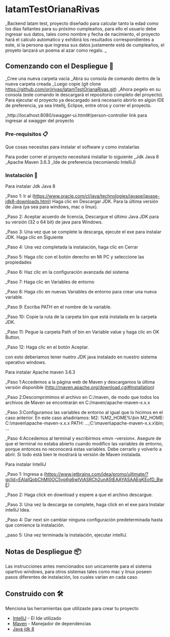 # latamTestOrianaRivas
_Backend latam test, proyecto diseñado para calcular tanto la edad como los días faltantes para su próximo cumpleaños, para ello el usuario debe ingresar sus datos, tales como nombre y fecha de nacimiento, el proyecto hará el calculo automatico y exhibirá los resultados correspondientes a este, si la persona que ingresa sus datos justamente está de cumpleaños, el proyeto lanzará un poema al azar como regalo. _

## Comenzando con el Despliegue 🚀

_Cree una nueva carpeta vacia 
_Abra su consola de comando dentro de la nueva carpeta creada 
_Luego copie (git clone https://github.com/oriirivas/latamTestOrianaRivas.git) 
_Ahora pegelo en su consola (este comando le descargará el repositorio completo del proyecto).
Para ejecutar el proyecto ya descargado será necesario abrirlo en algún IDE de preferencia, ya sea Intellij, Eclipse, entre otros y correr el proyecto.

_http://localhost:8080/swagger-ui.html#/person-controller link para ingresar al swagger del proyecto

### Pre-requisitos 📋

Que cosas necesitas para instalar el software y como instalarlas

Para poder correr el proyecto necesitará installar lo siguiente 
_Jdk Java 8
_Apache Maven 3.6.3
_Ide de preferencia (recomiendo IntelliJ)


### Instalación 🔧

Para instalar Jdk Java 8

_Paso 1: Ir al (https://www.oracle.com/cl/java/technologies/javase/javase-jdk8-downloads.html) Haga clic en Descargar JDK. Para la última versión de Java (ya sea para windows, mac o linux).

_Paso 2: Aceptar acuerdo de licencia, Descargue el último Java JDK para su versión (32 o 64 bit) de java para Windows.

_Paso 3: Una vez que se complete la descarga, ejecute el exe para instalar JDK. Haga clic en Siguiente

_Paso 4: Una vez completada la instalación, haga clic en Cerrar

_Paso 5: Haga clic con el botón derecho en Mi PC y seleccione las propiedades

_Paso 6: Haz clic en la configuración avanzada del sistema

_Paso 7: Haga clic en Variables de entorno

_Paso 8: Haga clic en nuevas Variables de entorno para crear una nueva variable.

_Paso 9: Escriba PATH en el nombre de la variable.

_Paso 10: Copie la ruta de la carpeta bin que está instalada en la carpeta JDK.

_Paso 11: Pegue la carpeta Path of bin en Variable value y haga clic en OK Button.

_Paso 12: Haga clic en el botón Aceptar.

con esto deberiamos tener nuetro JDK java instalado en nuestro sistema operativo windows.



Para instalar Apache maven 3.6.3

_Paso 1:Accedemos a la página web de Maven y descargamos la última versión disponible (http://maven.apache.org/download.cgi#Installation)

_Paso 2:Descomprimimos el archivo en C:/maven, de modo que todos los archivos de Maven se encontrarán en C:/maven/apache-maven-x.x.x

_Paso 3:Configuramos las variables de entorno al igual que lo hicimos en el caso anterior. En este caso añadiríamos:
M2: %M2_HOME%\bin
M2_HOME: C:\maven\apache-maven-x.x.x
PATH: …;C:\maven\apache-maven-x.x.x\bin; …

_Paso 4:Accedemos al terminal y escribirmos «mvn –version«. Asegure de que el terminal no estaba abierto cuando modifico las variables de entorno, porque entonces no reconocerá estas variables. Debe cerrarlo y volverlo a abrir. Si todo está bien le mostrará la versión de Maven instalada.



Para instalar IntelliJ

_Paso 1: Ingresa a (https://www.jetbrains.com/idea/promo/ultimate/?gclid=EAIaIQobChMI0OC5yp6g6wIViASRCh2unA5tEAAYASAAEgKEofD_BwE)

_Paso 2: Haga click en download y espere a que el archivo descargue.

_Paso 3: Una vez la descarga se complete, haga click en el exe para Instalar intelliJ Idea.

_Paso 4: Dar next sin cambiar ninguna configuración predeterminada hasta que comience la instalación.

_paso 5: Una vez terminada la instalación, ejecutar intelliJ.



## Notas de Despliegue 📦

Las instrucciones antes mencionados son unicamente para el sistema opartivo windows, para otros sistemas tales como mac y linux poseen pasos diferentes de instalación, los cuales varian en cada caso.

## Construido con 🛠️

Menciona las herramientas que utilizaste para crear tu proyecto

* [IntelliJ](https://www.jetbrains.com/) - El Ide utilizado
* [Maven](https://maven.apache.org/) - Manejador de dependencias
* [Java jdk 8 ](https://www.oracle.com/cl/java/)